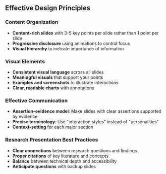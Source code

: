 ## Effective Design Principles

### Content Organization

* **Content-rich slides** with 3-5 key points per slide rather than 1 point per slide
* **Progressive disclosure** using animations to control focus
* **Visual hierarchy** to indicate importance of information

### Visual Elements

* **Consistent visual language** across all slides
* **Meaningful visuals** that support your points
* **Examples and screenshots** to illustrate interactions
* **Clear, readable charts** with annotations

### Effective Communication

* **Assertion-evidence model**: Make slides with clear assertions supported by evidence
* **Precise terminology**: Use "interaction styles" instead of "personalities"
* **Context-setting** for each major section

### Research Presentation Best Practices

* **Clear connections** between research questions and findings
* **Proper citations** of key literature and concepts
* **Balance** between technical depth and accessibility
* **Anticipate questions** with backup slides
